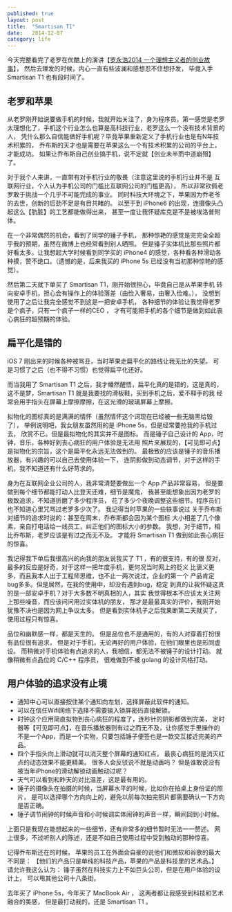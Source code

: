 ```yaml
---
published: true
layout: post
title:  "Smartisan T1"
date:   2014-12-07
category: life
---
```


今天完整看完了老罗在优酷上的演讲【[罗永浩2014 一个理想主义者的创业故事]】，
然后去理发的时候，内心一直有些波澜和感想忍不住想抒发，
毕竟入手 Smartisan T1 也有段时间了。

## 老罗和苹果

从老罗刚开始说要做手机的时候，我就开始关注了，身为程序员，第一感觉是老罗
太理想化了，手机这个行业怎么也算是高科技行业，老罗这么一个没有技术背景的人，
凭什么那么自信能做好手机呢？毕竟苹果重新定义了手机行业也是有N年技术积累的，
乔布斯的天才也是需要在苹果这么一个有技术积累的公司的平台上，才能成功。
如果让乔布斯自己创业搞手机，说不定就【创业未半而中道崩殂】了。

对于我个人来讲，一直带有对手机行业的敬畏（注意这里说的手机行业并不是
互联网行业，个人认为手机公司的门槛比互联网公司的门槛更高），
所以非常钦佩老罗敢于挑战一个几乎不可能完成的事业。
同时科技大环境之下，苹果因为乔老爷的去世，创新的后劲不足是有目共睹的。
以至于到 iPhone6 的出现，连摄像头凸起这么【肮脏】的工艺都能做得出来，
甚至一度让我怀疑库克是不是被埃洛普附体。

在一个非常偶然的机会，看到了同学的锤子手机，
那种惊艳的感觉是完完全全超乎我的预期，虽然在微博上也经常看到别人晒照。
但是锤子实体机比那些照片都好看太多。让我想起大学时候看到同学买的 iPhone4
的感觉，各种看各种滑动各种摸，赞不绝口。（遗憾的是，后来我买的 iPhone 5s
已经没有当初那种惊艳的感觉）。

然后第二天就下单买了 Smartisan T1，刚开始很担心，毕竟自己是从苹果手机
转向安卓手机，担心会有操作上的体验落差（由俭入奢易，由奢入俭难。），
没想到使用了之后让我完全感觉不到这是一把安卓手机，
各种细节的体验让我觉得老罗是个疯子，只有一个疯子一样的CEO ，
才有可能把手机的各个细节是做到如此丧心病狂的超预期的体验。

## 扁平化是错的

iOS 7 刚出来的时候各种被骂丑，当时苹果走扁平化的路线让我无比的失望。
可是习惯了之后（也不得不习惯）也觉得扁平化还好。

而当我用了 Smartisan T1 之后，我才幡然醒悟，扁平化真的是错的，这是真的，
这不是梦，Smartisan T1 就是我要找的滑板鞋，买到手机之后，爱不释手的我
经常会用手指头在屏幕上摩擦摩擦，在这光滑的玻璃屏幕上摩擦。

拟物化的图标真的是满满的情怀（虽然情怀这个词现在已经被一些无脑黑给毁了），
举例说明吧，我女朋友虽然用的是 iPhone 5s，但是经常要抢我的手机过去，
欣赏不已。但是最拟物化的其实并不是图标。
而是锤子自己设计的 App，时钟，音乐，各种好到丧心病狂的用户体验是无法用
照片来展现的，【可见即可点】是拟物化的宗旨，这个是扁平化永远无法做到的。
最极致的应该是锤子的音乐播放器，有兴趣的可以自己去使用体验一下，
连阴影做到动态调节，对于这样的手机，我不知道还有什么好苛求的。

身为在互联网企业公司的人，我非常清楚要做出一个 App 产品非常容易，
但是要做到每个细节都能打动人比登天还难，细节是魔鬼，
我甚至能想象出因为老罗的极致追求，不知道折磨了多少程序员，
花了多少个夜晚调整这些细节。程序员们也不知道心里咒骂过老罗多少次了。
我记得当时苹果的一些轶事说过
关于乔布斯对细节的追求时说的：甚至在周末，乔布斯都会因为某个图标
大小相差了几个像素，亲自打电话给一线员工，纠正他们的图标大小的参数。
我想，对于细节，相比乔布斯，老罗应该是有过之而无不及。
才能将 Smartisan T1 做到如此丧心病狂的惊喜。

我记得我下单后我很高兴的向我的朋友说我买了 T1 ，有的很支持，有的很
反对，最多的反应是好奇，对于这样一把年度手机，更何况当时网上的贬义
比褒义更多，而且我本人出于工程师思维，也不止一两次说过，企业的第一个
产品肯定bug多多。但是居然，在我的使用中，却没有遇到bug，稳定
到真的让我怀疑这真的是一部安卓手机？对于大多数不明真相的人，其实
我觉得根本不应该太关注网上那些噪音，而应该问问用过实体机的朋友，
那才是最最真实的评价，我刚开始犹豫不决也是因为网上争议太多。
但是看到实体机子之后我果断第二天就买了，使用过程只有惊喜。

品位和幽默感一样，都是天生的。
但是品位也不是通用的，有的人对穿着打扮很有品位很有追求，
但是对于手机，无论再好的用户体验，在他们眼里也是形同虚设。
而稍微对手机体验有点追求的人，我相信，都无法不被锤子的设计打动。
就像稍微有点品位的 C/C++ 程序员，
很难做到不被 golang 的设计风格打动。

## 用户体验的追求没有止境

- 通知中心可以直接按住某个通知向左划，选择屏蔽此软件的通知。
- 可以在信任Wifi网络下选择不需要输入锁屏密码直接解锁。
- 时钟这个应用简直拟物到丧心病狂的程度了，连秒针的阴影都做到完美，
定时器等【可见即可点】，在音乐播放器则有过之而无不及，让你感觉手里操作的
不是一个App，而是一个实物，只要包括锤子便签也是一款交互接近完美的产品。
- 四个手指头向上滑动就可以消灭整个屏幕的通知红点，
最丧心病狂的是消灭红点的动态效果不能更精美。
很多人会反驳说不就是动画吗？
但是谁敢说没有被当年iPhone的滑动解锁动画触动过呢？
- 天气可以看到和昨天的对比温差，这是最有用的。
- 锤子的摄像头在拍摄的时候，当屏幕水平的时候，比如你在拍桌上身份证的照片，
是可以选择哪个方向向上的，避免以前每次拍完照片都需要确认一下方向是否正确。
- 锤子调节闹钟的时候声音和小时候调实体闹钟的声音一样，瞬间回到小时候。

上面只是我现在能想起来的一些细节，还有非常多的细节暂时无法一一赘述。
网上很多，不过听别人的陈述，还是不如自己使用过程中受到触动的那种惊喜。

记得乔布斯还在的时候，
苹果的员工在外面会自豪的说他们和微软和谷歌的最大不同是：
【他们的产品只是单纯的科技产品，苹果的产品是科技里的艺术品。】
请允许我这么认为：
锤子虽然在科技实力上不如巨头公司，但是在用户体验的设计上，
可以甩其他公司十八条街。

去年买了 iPhone 5s，今年买了 MacBook Air ，
这两者都让我感受到科技和艺术融合的美感，
但是最打动我的，还是 Smartisan T1 。

[罗永浩2014 一个理想主义者的创业故事]:http://v.youku.com/v_show/id_XODQzMDQ0NTQ0.html?f=23165978&ev=1&from=y1.1-2.10001-0.1-1
